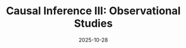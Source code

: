 ---
layout: lecture
published: true
title: "Causal Inference III: Observational Studies"
# nav_exclude: true
presented_by:
date: 2025-10-28
number: 17
recording: 
comments:
files:
  slides:
  pdf_slides:
  textbook_sections:
  notes:
  notebook:
  additional_files:
    name:
    link:
---